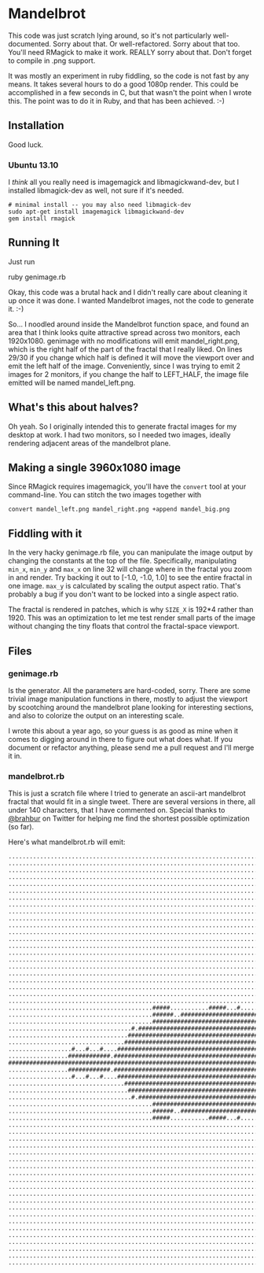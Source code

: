 # Mandelbrot

This code was just scratch lying around, so it's not particularly
well-documented. Sorry about that. Or well-refactored. Sorry about
that too. You'll need RMagick to make it work. REALLY sorry about
that. Don't forget to compile in .png support.

It was mostly an experiment in ruby fiddling, so the code is not fast
by any means. It takes several hours to do a good 1080p render. This
could be accomplished in a few seconds in C, but that wasn't the point
when I wrote this. The point was to do it in Ruby, and that has been
achieved. :-)

## Installation

Good luck.

### Ubuntu 13.10

I *think* all you really need is imagemagick and libmagickwand-dev,
but I installed libmagick-dev as well, not sure if it's needed.

    # minimal install -- you may also need libmagick-dev
    sudo apt-get install imagemagick libmagickwand-dev
    gem install rmagick

## Running It

Just run

  ruby genimage.rb

Okay, this code was a brutal hack and I didn't really care about
cleaning it up once it was done. I wanted Mandelbrot images, not the
code to generate it. :-)

So... I noodled around inside the Mandelbrot function space, and found
an area that I think looks quite attractive spread across two
monitors, each 1920x1080. genimage with no modifications will emit
mandel_right.png, which is the right half of the part of the fractal
that I really liked. On lines 29/30 if you change which half is
defined it will move the viewport over and emit the left half of the
image. Conveniently, since I was trying to emit 2 images for 2
monitors, if you change the half to LEFT_HALF, the image file emitted
will be named mandel_left.png.

## What's this about halves?

Oh yeah. So I originally intended this to generate fractal images for
my desktop at work. I had two monitors, so I needed two images,
ideally rendering adjacent areas of the mandelbrot plane.

## Making a single 3960x1080 image

Since RMagick requires imagemagick, you'll have the `convert` tool at
your command-line. You can stitch the two images together with

    convert mandel_left.png mandel_right.png +append mandel_big.png

## Fiddling with it

In the very hacky genimage.rb file, you can manipulate the image
output by changing the constants at the top of the file. Specifically,
manipulating `min_x`, `min_y` and `max_x` on line 32 will change where
in the fractal you zoom in and render. Try backing it out to
[-1.0, -1.0, 1.0] to see the entire fractal in one image. `max_y` is
calculated by scaling the output aspect ratio. That's probably a bug
if you don't want to be locked into a single aspect ratio.

The fractal is rendered in patches, which is why `SIZE_X` is 192*4
rather than 1920. This was an optimization to let me test render small
parts of the image without changing the tiny floats that control
the fractal-space viewport.


## Files

### genimage.rb

Is the generator. All the parameters are hard-coded,
sorry. There are some trivial image manipulation functions in there,
mostly to adjust the viewport by scootching around the mandelbrot
plane looking for interesting sections, and also to colorize the
output on an interesting scale.

I wrote this about a year ago, so your guess is as good as mine when
it comes to digging around in there to figure out what does what. If
you document or refactor anything, please send me a pull request and
I'll merge it in.

### mandelbrot.rb

This is just a scratch file where I tried to generate an ascii-art mandelbrot
fractal that would fit in a single tweet. There are several versions
in there, all under 140 characters, that I have commented on. Special
thanks to [@brahbur](http://twitter.com/brahbur) on Twitter for
helping me find the shortest possible optimization (so far).

Here's what mandelbrot.rb will emit:

    ....................................................................................................................................................................................#............................................................
    .................................................................................................................................................................................................................................................
    .................................................................................................................................................................................................................................................
    .................................................................................................................................................................................................................................................
    ....................................................................................................................................................................######.......................................................................
    ...............................................................................................................................................................#.##########......................................................................
    ..........................................................................................................................................................#####################.##...............................................................
    ..........................................................................................................................................................#######################................................................................
    ..........................................................................................................................................................########################...............................................................
    .........................................................................................................................................................#.#####################.................................................................
    ................................................................................................................................................#.............##############.....................................................................
    ........................................................................................................................................##.#....##.###################################.#.###.......###...........................................
    ...................................................................................................................########..........#..#############################################################............................................
    ...................................................................................................................##########..############################################################################.......###########....................
    ..................................................................................................................#.###########################################################################################.############.....................
    ...................................................................................................................#######################################################################################################.......................
    ................................................................................................................######################################################################################################...........................
    .......................................................................................................#####.############################################################################################################....#...................
    ..........................................................................................................###################################################################################################################....................
    ......................................................................................................#########################################################################################################################..................
    ..................................................................................................###################################################################################################################################............
    ..............................................................................................#...##############################################################################################################################.................
    .........................................#####...........#####...#.....#.........................###################################################################################################################################.............
    .........................................######..#######################...#..................####################################################################################################################################...#...........
    .........................................#######################################..............#####################################################################################################################################..............
    ...................................#.################################################......#######################################################################################################################################...............
    ..................................####################################################......#####################################################################################################################################................
    .................................#######################################################...#####################################################################################################################################.................
    ..................#...#...#....###########################################################.##################################################################################################################################....................
    .................############.############################################################.###############################################################################################################################.......................
    ###################################################################################################################################################################################################################..............................
    .................############.############################################################.###############################################################################################################################.......................
    ..................#...#...#....###########################################################.##################################################################################################################################....................
    .................................#######################################################...#####################################################################################################################################.................
    ..................................####################################################......#####################################################################################################################################................
    ...................................#.################################################......#######################################################################################################################################...............
    .........................................#######################################..............#####################################################################################################################################..............
    .........................................######..#######################...#..................####################################################################################################################################...#...........
    .........................................#####...........#####...#.....#.........................###################################################################################################################################.............
    ..............................................................................................#...##############################################################################################################################.................
    ..................................................................................................###################################################################################################################################............
    ......................................................................................................#########################################################################################################################..................
    ..........................................................................................................###################################################################################################################....................
    .......................................................................................................#####.############################################################################################################....#...................
    ................................................................................................................######################################################################################################...........................
    ...................................................................................................................#######################################################################################################.......................
    ..................................................................................................................#.###########################################################################################.############.....................
    ...................................................................................................................##########..############################################################################.......###########....................
    ...................................................................................................................########..........#..#############################################################............................................
    ........................................................................................................................................##.#....##.###################################.#.###.......###...........................................
    ................................................................................................................................................#.............##############.....................................................................
    .........................................................................................................................................................#.#####################.................................................................
    ..........................................................................................................................................................########################...............................................................
    ..........................................................................................................................................................#######################................................................................
    ..........................................................................................................................................................#####################.##...............................................................
    ...............................................................................................................................................................#.##########......................................................................
    ....................................................................................................................................................................######.......................................................................
    .................................................................................................................................................................................................................................................
    .................................................................................................................................................................................................................................................
    .................................................................................................................................................................................................................................................
